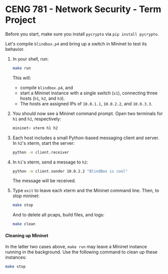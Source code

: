 # CENG 781 - Network Security - Term Project

Before you start, make sure you install `pycrypto` via `pip install pycrypto`.

Let's compile `blindbox.p4` and bring
up a switch in Mininet to test its behavior.

1. In your shell, run:
   ```bash
   make run
   ```
   This will:
   * compile `blindbox.p4`, and
   * start a Mininet instance with a single switch (`s1`), connecting three hosts 
     (`h1`, `h2`, and `h3`).
   * The hosts are assigned IPs of `10.0.1.1`, `10.0.2.2`, and `10.0.3.3`.

2. You should now see a Mininet command prompt. Open two terminals
for `h1` and `h2`, respectively:
   ```bash
   mininet> xterm h1 h2
   ```
3. Each host includes a small Python-based messaging client and
server. In `h2`'s xterm, start the server:
   ```bash
   python -m client.receiver
   ```
4. In `h1`'s xterm, send a message to `h2`:
   ```bash
   python -m client.sender 10.0.2.2 "BlindBox is cool"
   ```
   The message will be received.
5. Type `exit` to leave each xterm and the Mininet command line.
   Then, to stop mininet:
   ```bash
   make stop
   ```
   And to delete all pcaps, build files, and logs:
   ```bash
   make clean
   ```

#### Cleaning up Mininet

In the latter two cases above, `make run` may leave a Mininet instance
running in the background. Use the following command to clean up
these instances:

```bash
make stop
```


